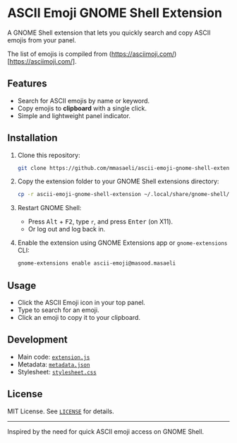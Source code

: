 # ASCII Emoji GNOME Shell Extension

A GNOME Shell extension that lets you quickly search and copy ASCII emojis from your panel.

The list of emojis is compiled from (https://asciimoji.com/)[https://asciimoji.com/].

## Features

- Search for ASCII emojis by name or keyword.
- Copy emojis to **clipboard** with a single click.
- Simple and lightweight panel indicator.

## Installation

1. Clone this repository:

   ```sh
   git clone https://github.com/mmasaeli/ascii-emoji-gnome-shell-extension.git
   ```

2. Copy the extension folder to your GNOME Shell extensions directory:

   ```sh
   cp -r ascii-emoji-gnome-shell-extension ~/.local/share/gnome-shell/extensions/ascii-emoji@masood.masaeli
   ```

3. Restart GNOME Shell:

   - Press <kbd>Alt</kbd> + <kbd>F2</kbd>, type `r`, and press <kbd>Enter</kbd> (on X11).
   - Or log out and log back in.

4. Enable the extension using GNOME Extensions app or `gnome-extensions` CLI:

   ```sh
   gnome-extensions enable ascii-emoji@masood.masaeli
   ```

## Usage

- Click the ASCII Emoji icon in your top panel.
- Type to search for an emoji.
- Click an emoji to copy it to your clipboard.

## Development

- Main code: [`extension.js`](extension.js)
- Metadata: [`metadata.json`](metadata.json)
- Stylesheet: [`stylesheet.css`](stylesheet.css)

## License

MIT License. See [`LICENSE`](LICENSE) for details.

---

Inspired by the need for quick ASCII emoji access on GNOME Shell.